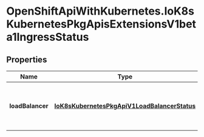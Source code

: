 # OpenShiftApiWithKubernetes.IoK8sKubernetesPkgApisExtensionsV1beta1IngressStatus

## Properties
Name | Type | Description | Notes
------------ | ------------- | ------------- | -------------
**loadBalancer** | [**IoK8sKubernetesPkgApiV1LoadBalancerStatus**](IoK8sKubernetesPkgApiV1LoadBalancerStatus.md) | LoadBalancer contains the current status of the load-balancer. | [optional] 


